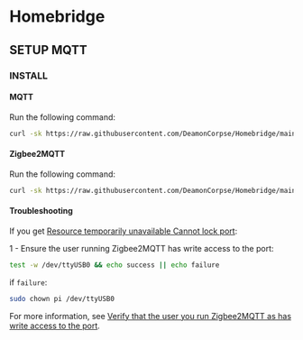 # Homebridge

## SETUP MQTT
### INSTALL
#### MQTT
Run the following command:
``` sh
curl -sk https://raw.githubusercontent.com/DeamonCorpse/Homebridge/main/MQTT%20Install | sudo bash -
```

#### Zigbee2MQTT
Run the following command:
```sh
curl -sk https://raw.githubusercontent.com/DeamonCorpse/Homebridge/main/Zigbee2MQTT%20Install | sudo bash -
```

#### Troubleshooting
If you get [Resource temporarily unavailable Cannot lock port](https://www.zigbee2mqtt.io/guide/installation/20_zigbee2mqtt-fails-to-start.html#error-resource-temporarily-unavailable-cannot-lock-port):

1 - Ensure the user running Zigbee2MQTT has write access to the port:
```sh
test -w /dev/ttyUSB0 && echo success || echo failure
```
if `failure`:
``` sh
sudo chown pi /dev/ttyUSB0
```
For more information, see [Verify that the user you run Zigbee2MQTT as has write access to the port](https://www.zigbee2mqtt.io/guide/installation/20_zigbee2mqtt-fails-to-start.html#verify-that-the-user-you-run-zigbee2mqtt-as-has-write-access-to-the-port).
